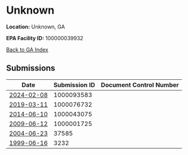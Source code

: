 # Unknown

**Location:** Unknown, GA

**EPA Facility ID:** 100000039932

[Back to GA Index](../../index.md)

## Submissions

| Date | Submission ID | Document Control Number |
|------|--------------|-------------------------|
| [2024-02-08](submissions/1000093583.md) | 1000093583 |  |
| [2019-03-11](submissions/1000076732.md) | 1000076732 |  |
| [2014-06-10](submissions/1000043075.md) | 1000043075 |  |
| [2009-06-12](submissions/1000001725.md) | 1000001725 |  |
| [2004-06-23](submissions/37585.md) | 37585 |  |
| [1999-06-16](submissions/3232.md) | 3232 |  |
